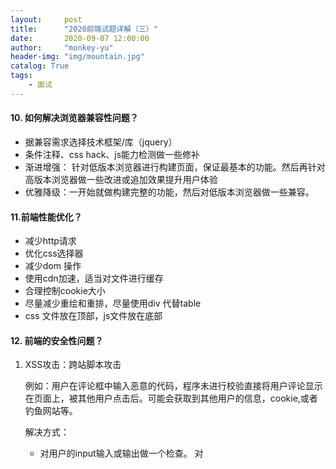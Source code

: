 ```yaml
---
layout:     post
title:      "2020前端试题详解（三）"
date:       2020-09-07 12:00:00
author:     "monkey-yu"
header-img: "img/mountain.jpg"
catalog: True
tags:
    - 面试
---
```


#### 10. 如何解决浏览器兼容性问题？

- 据兼容需求选择技术框架/库（jquery）
- 条件注释、css hack、js能力检测做一些修补
- 渐进增强： 针对低版本浏览器进行构建页面，保证最基本的功能。然后再针对高版本浏览器做一些改进或追加效果提升用户体验
- 优雅降级：一开始就做构建完整的功能，然后对低版本浏览器做一些兼容。

#### 11.前端性能优化？

- 减少http请求
- 优化css选择器
- 减少dom 操作
- 使用cdn加速，适当对文件进行缓存
- 合理控制cookie大小
- 尽量减少重绘和重排，尽量使用div 代替table
- css 文件放在顶部，js文件放在底部  

#### 12. 前端的安全性问题？

1. XSS攻击：跨站脚本攻击

   例如：用户在评论框中输入恶意的代码，程序未进行校验直接将用户评论显示在页面上，被其他用户点击后。可能会获取到其他用户的信息，cookie,或者钓鱼网站等。

   解决方式：

   - 对用户的input输入或输出做一个检查。 对<script> 标签进行正则匹配，来将'<' 或'>' 删除或过滤
   - 不允许浏览器获取cookie ，设置 http-only :true。
   - 对表单数据进行值的类型规定等。

2. CSRF攻击： 跨站请求伪造

   通过伪装来自受信任用户的请求来利用受信任的网站。

   防御方式：

   - 通过refer、token或者验证码来检测用户提交
   - 尽量不要在页面的链接中暴露用户的隐私信息
   - 对于用户修改删除等操作最好用post
   - 避免全站通用cookie，严格设置cookie的域

#### 13.前端如何解决跨域问题？

浏览器的同源策略防止javascript发起跨域请求。即协议、域名、端口号有任一不相同，则被称为跨域。此策略可防止页面上的恶意脚本通过该页面的文档对象模型，访问另一个网页上的敏感数据。

解决：

- jsonp 。允许script 加载第三方资源
- 反向代理。
- cors 前后端协作设置请求头部，Access-control-Allow-Origin 等头部信息
- iframe 嵌套通讯，postMessage

#### 14.什么是原型链？

所有的js对象都有prototype属性，该属性可以指向对象的原型。当试图访问一个对象的属性时，如果当前对象上没找到这个属性，会搜索该对象的原型，以及该对象的原型的原型，层层向上搜索，直到找到名字匹配的属性或者到达原型链的末尾。

#### 15.什么是闭包？

如果一个函数的内部访问了外部的变量，就是闭包。

因为闭包引用着另一个函数的变量，导致另一个函数已经不使用了但也无法销毁。所以闭包使用过多，占用较多的内存，会引起内存泄漏。

#### 16. 有一个函数，参数是函数，返回值也是一个函数，返回的函数功能和入参的函数相似，但这个函数只能执行3次，再次执行无效。请实现？

```javascript
function sayHi(){
	console.log('hi');
}
function threeTimes(fn){
	let times = 0;
	return () => {
		if(times ++ < 3){
			fn();
		}
	}
}
const newFn = threeTimes(sayHi);
newFn();  // hi
newFn();  // hi
newFn();  // hi
newFn();  // 无效
```

#### 17.创建对象的四种方式

1. 字面量方式

   ```
   let a = {name: 'admin'};
   ```

2. 工厂模式

   ```javascript
   function factory(){
   	return {
   		name: 'admin'
   	}
   }
   let a = factory();
   ```

3. 构造函数

   ```
   function Fn(){
   	this.name = 'admin'
   }
   let a = new Fn();
   ```

4. class 方式

   ```
   class fn(){
   	constructor(){
   		this.name ='admin'
   	}
   }
   let a = new Fn();
   ```

#### 18.改变this指向的方式有哪些？

bind 、call 、apply、new 、箭头函数

call 和apply 是一样的，都是在调用是生效，改变调用者的this指向。区别是 call的传参是一个个传。apply的传参是一个数组。

bind也是改变this指向，不过不是在调用时生效，而是返回一个新函数。

```javascript
let name = 'jack';
let obj = { name: 'tom'};
function sayHi(){
	console.log('hi ' +  this.name)
}
sayHi();  // hi jack；
sayHi.call(obj);  // hi，tom
sayHi.apply(obj);  // hi，tom
const newFunc = sayHi.bind(obj);
newFunc();      // hi，tom
```

箭头函数： 不对this操作，是外围的指向

new : 指向新创建的这个函数

**如何确定this的指向？**

1. 由new 调用，则绑定到新创建的对象上
2. 由call 或者apply调用，则绑定到指定的对象
3. 由上下文调用，则绑定到那个上下文
4. 默认： 在严格模式下，绑定到undefined 。否则绑定到全局对象。

